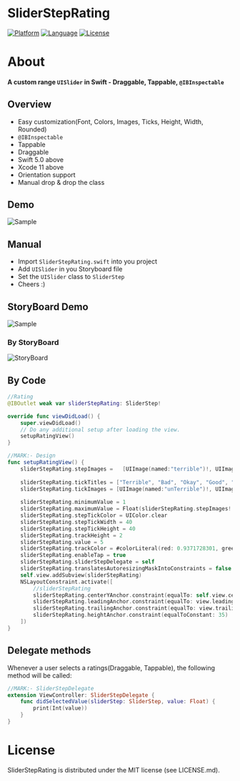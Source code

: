 # SliderStepRating

[![Platform](http://img.shields.io/badge/platform-iOS-blue.svg?style=flat)](https://developer.apple.com/iphone/index.action)
[![Language](http://img.shields.io/badge/language-Swift-brightgreen.svg?style=flat)](https://developer.apple.com/swift)
[![License](http://img.shields.io/badge/license-MIT-lightgrey.svg?style=flat)](http://mit-license.org)

# About
#### A custom range `UISlider` in Swift - Draggable, Tappable, `@IBInspectable`

## Overview
* Easy customization(Font, Colors, Images, Ticks, Height, Width, Rounded)
* `@IBInspectable`
* Tappable
* Draggable
* Swift 5.0 above
* Xcode 11 above
* Orientation support
* Manual drop & drop the class

## Demo

![Sample](https://gitlab.com/sivabalaa/smileyrating/-/raw/master/Images/Sample.gif)

## Manual
* Import `SliderStepRating.swift` into you project
* Add `UISlider` in you Storyboard file
* Set the `UISlider` class to `SliderStep`
* Cheers :)

## StoryBoard Demo

![Sample](https://gitlab.com/sivabalaa/smileyrating/-/raw/master/Images/UISliderView_StoryBoard.png)

### By StoryBoard

![StoryBoard](https://gitlab.com/sivabalaa/smileyrating/-/raw/master/Images/StoryBoard.png)

## By Code

```swift
//Rating
@IBOutlet weak var sliderStepRating: SliderStep!

override func viewDidLoad() {
    super.viewDidLoad()
    // Do any additional setup after loading the view.
    setupRatingView()
}

//MARK:- Design
func setupRatingView() {
    sliderStepRating.stepImages =   [UIImage(named:"terrible")!, UIImage(named:"bad")!, UIImage(named:"okay")!, UIImage(named:"good")!,UIImage(named:"great")!, ]
        
    sliderStepRating.tickTitles = ["Terrible", "Bad", "Okay", "Good", "Great"]
    sliderStepRating.tickImages = [UIImage(named:"unTerrible")!, UIImage(named:"unBad")!, UIImage(named:"unOkay")!, UIImage(named:"unGood")!,UIImage(named:"unGreat")!, ]
        
    sliderStepRating.minimumValue = 1
    sliderStepRating.maximumValue = Float(sliderStepRating.stepImages!.count) + sliderStepRating.minimumValue - 1.0
    sliderStepRating.stepTickColor = UIColor.clear
    sliderStepRating.stepTickWidth = 40
    sliderStepRating.stepTickHeight = 40
    sliderStepRating.trackHeight = 2
    sliderStepRating.value = 5
    sliderStepRating.trackColor = #colorLiteral(red: 0.9371728301, green: 0.9373074174, blue: 0.9371433258, alpha: 1)
    sliderStepRating.enableTap = true
    sliderStepRating.sliderStepDelegate = self
    sliderStepRating.translatesAutoresizingMaskIntoConstraints = false
    self.view.addSubview(sliderStepRating)
    NSLayoutConstraint.activate([
        //sliderStepRating
        sliderStepRating.centerYAnchor.constraint(equalTo: self.view.centerYAnchor, constant: 0),
        sliderStepRating.leadingAnchor.constraint(equalTo: view.leadingAnchor, constant: 20),
        sliderStepRating.trailingAnchor.constraint(equalTo: view.trailingAnchor, constant: -20),
        sliderStepRating.heightAnchor.constraint(equalToConstant: 35)
    ])
}
```

## Delegate methods 

Whenever a user selects a ratings(Draggable, Tappable), the following method will be called:

```swift
//MARK:- SliderStepDelegate
extension ViewController: SliderStepDelegate {
    func didSelectedValue(sliderStep: SliderStep, value: Float) {
        print(Int(value))
    }
}
```

License
=================
SliderStepRating is distributed under the MIT
license (see LICENSE.md).




